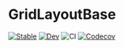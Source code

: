 # GridLayoutBase

[![Stable](https://img.shields.io/badge/docs-stable-blue.svg)](https://jkrumbiegel.github.io/GridLayoutBase.jl/stable)
[![Dev](https://img.shields.io/badge/docs-dev-blue.svg)](https://jkrumbiegel.github.io/GridLayoutBase.jl/dev)
![CI](https://github.com/jkrumbiegel/GridLayoutBase.jl/workflows/CI/badge.svg)
[![Codecov](https://codecov.io/gh/jkrumbiegel/GridLayoutBase.jl/branch/master/graph/badge.svg)](https://codecov.io/gh/jkrumbiegel/GridLayoutBase.jl)
